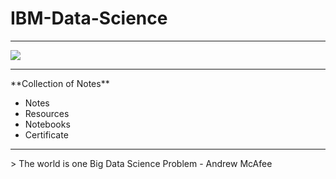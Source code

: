 # IBM-Data-Science
<hr>
<img src = "https://cdn.wallpapersafari.com/52/10/BkLAWY.png">
<hr>
**Collection of Notes**

* Notes
* Resources
* Notebooks
* Certificate

<hr>
> The world is one Big Data Science Problem - Andrew McAfee

